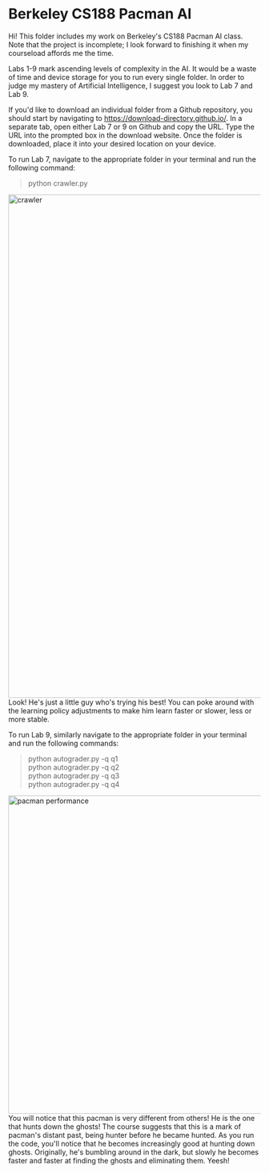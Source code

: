 Berkeley CS188 Pacman AI
====================================
Hi! This folder includes my work on Berkeley's CS188 Pacman AI class. Note that the project is incomplete; I look forward to finishing it when my courseload affords me the time.

Labs 1-9 mark ascending levels of complexity in the AI. It would be a waste of time and device storage for you to run every single folder. In order to judge my mastery of Artificial Intelligence, I suggest you look to Lab 7 and Lab 9.

If you'd like to download an individual folder from a Github repository, you should start by navigating to https://download-directory.github.io/. In a separate tab, open either Lab 7 or 9 on Github and copy the URL. Type the URL into the prompted box in the download website. Once the folder is downloaded, place it into your desired location on your device.

To run Lab 7, navigate to the appropriate folder in your terminal and run the following command:   
>python crawler.py   

<img width="1006" alt="crawler" src="https://user-images.githubusercontent.com/124002750/222548890-669d71a2-5230-4a83-a991-ce7a4adc471e.png">Look! He's just a little guy who's trying his best! You can poke around with the learning policy adjustments to make him learn faster or slower, less or more stable.  

To run Lab 9, similarly navigate to the appropriate folder in your terminal and run the following commands:  
>python autograder.py -q q1   
python autograder.py -q q2   
python autograder.py -q q3    
python autograder.py -q q4   

<img width="636" alt="pacman performance" src="https://user-images.githubusercontent.com/124002750/222544017-b2e3659e-2eba-4114-946c-fb81a33f725c.png">
You will notice that this pacman is very different from others! He is the one that hunts down the ghosts! The course suggests that this is a mark of pacman's distant past, being hunter before he became hunted. As you run the code, you'll notice that he becomes increasingly good at hunting down ghosts. Originally, he's bumbling around in the dark, but slowly he becomes faster and faster at finding the ghosts and eliminating them. Yeesh!

